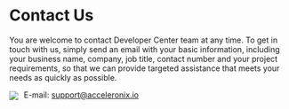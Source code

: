# Contact Us
You are welcome to contact Developer Center team at any time. To get in touch with us, simply send an email with your basic information, including your business name, company, job title, contact number and your project requirements, so that we can provide targeted assistance that meets your needs as quickly as possible.

<img style="vertical-align: middle; margin-right:10px;" src="/en/contactUs/image303.png" />E-mail: [support@acceleronix.io](mailto:support@acceleronix.io)